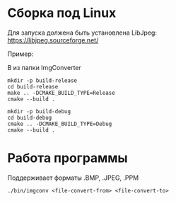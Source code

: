 # Сборка под Linux
Для запуска должена быть установлена LibJpeg: https://libjpeg.sourceforge.net/

Пример:

В из папки ImgConverter
```
mkdir -p build-release 
cd build-release
make .. -DCMAKE_BUILD_TYPE=Release
cmake --build .

mkdir -p build-debug
cd build-debug
cmake .. -DCMAKE_BUILD_TYPE=Debug
cmake --build .
```
# Работа программы
Поддерживает форматы .BMP, .JPEG, .PPM

```
./bin/imgconv <file-convert-from> <file-convert-to>
```
